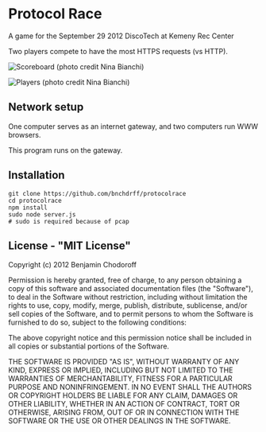 # Protocol Race

A game for the September 29 2012 DiscoTech at Kemeny Rec Center

Two players compete to have the most HTTPS requests (vs HTTP).

![Scoreboard (photo credit Nina Bianchi)](https://user-images.githubusercontent.com/99194/31977823-a0202f70-b90c-11e7-977b-b74dc3e7504d.jpg)

![Players (photo credit Nina Bianchi)](https://user-images.githubusercontent.com/99194/31977824-a030a918-b90c-11e7-9621-f6c202023eb3.jpg)

## Network setup

One computer serves as an internet gateway, and two computers run WWW browsers.

This program runs on the gateway.

## Installation

    git clone https://github.com/bnchdrff/protocolrace
    cd protocolrace
    npm install
    sudo node server.js
    # sudo is required because of pcap

## License - "MIT License"

Copyright (c) 2012 Benjamin Chodoroff

Permission is hereby granted, free of charge, to any person obtaining a copy of this software and associated documentation files (the "Software"), to deal in the Software without restriction, including without limitation the rights to use, copy, modify, merge, publish, distribute, sublicense, and/or sell copies of the Software, and to permit persons to whom the Software is furnished to do so, subject to the following conditions:

The above copyright notice and this permission notice shall be included in all copies or substantial portions of the Software.

THE SOFTWARE IS PROVIDED "AS IS", WITHOUT WARRANTY OF ANY KIND, EXPRESS OR IMPLIED, INCLUDING BUT NOT LIMITED TO THE WARRANTIES OF MERCHANTABILITY, FITNESS FOR A PARTICULAR PURPOSE AND NONINFRINGEMENT. IN NO EVENT SHALL THE AUTHORS OR COPYRIGHT HOLDERS BE LIABLE FOR ANY CLAIM, DAMAGES OR OTHER LIABILITY, WHETHER IN AN ACTION OF CONTRACT, TORT OR OTHERWISE, ARISING FROM, OUT OF OR IN CONNECTION WITH THE SOFTWARE OR THE USE OR OTHER DEALINGS IN THE SOFTWARE.
